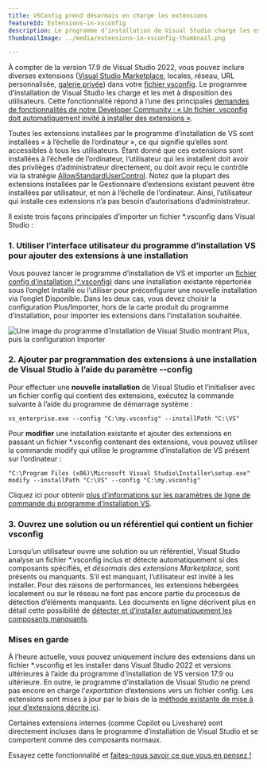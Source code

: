 ```yaml
---
title: VSConfig prend désormais en charge les extensions
featureId: Extensions-in-vsconfig
description: Le programme d’installation de Visual Studio charge les extensions spécifiées dans le fichier VSConfig.
thumbnailImage: ../media/extensions-in-vsconfig-thumbnail.png

---
```


À compter de la version 17.9 de Visual Studio 2022, vous pouvez inclure diverses extensions ([Visual Studio Marketplace](https://marketplace.visualstudio.com/), locales, réseau, URL personnalisée, [galerie privée](https://learn.microsoft.com/visualstudio/extensibility/private-galleries)) dans votre [fichier vsconfig](https://learn.microsoft.com/visualstudio/install/import-export-installation-configurations#extensions). Le programme d’installation de Visual Studio les charge et les met à disposition des utilisateurs. Cette fonctionnalité répond à l’une des principales [demandes de fonctionnalités de notre Developer Community : « Un fichier .vsconfig doit automatiquement invité à installer des extensions »](https://developercommunity.visualstudio.com/t/A-vsconfig-file-should-automatically-pr/518364).

Toutes les extensions installées par le programme d’installation de VS sont installées « à l’échelle de l’ordinateur », ce qui signifie qu’elles sont accessibles à tous les utilisateurs. Étant donné que ces extensions sont installées à l’échelle de l’ordinateur, l’utilisateur qui les installent doit avoir des privilèges d’administrateur directement, ou doit avoir reçu le contrôle via la stratégie [AllowStandardUserControl](https://aka.ms/vs/setup/policies). Notez que la plupart des extensions installées par le Gestionnaire d’extensions existant peuvent être installées par utilisateur, et non à l’échelle de l’ordinateur. Ainsi, l’utilisateur qui installe ces extensions n’a pas besoin d’autorisations d’administrateur.

Il existe trois façons principales d’importer un fichier *.vsconfig dans Visual Studio :

### 1. Utiliser l’interface utilisateur du programme d’installation VS pour ajouter des extensions à une installation

Vous pouvez lancer le programme d’installation de VS et importer un [fichier config d’installation (*.vsconfig)](https://learn.microsoft.com/visualstudio/install/import-export-installation-configurations) dans une installation existante répertoriée sous l’onglet Installé ou l’utiliser pour préconfigurer une nouvelle installation via l’onglet Disponible. Dans les deux cas, vous devez choisir la configuration Plus/Importer, hors de la carte produit du programme d’installation, pour importer les extensions dans l’installation souhaitée.   

![Une image du programme d’installation de Visual Studio montrant Plus, puis la configuration Importer](../media/installer-import-config-into-available-tab.png)

### 2. Ajouter par programmation des extensions à une installation de Visual Studio à l’aide du paramètre --config

Pour effectuer une **nouvelle installation** de Visual Studio et l’initialiser avec un fichier config qui contient des extensions, exécutez la commande suivante à l’aide du programme de démarrage système :

`vs_enterprise.exe --config "C:\my.vsconfig" --installPath "C:\VS"`

Pour **modifier** une installation existante et ajouter des extensions en passant un fichier *.vsconfig contenant des extensions, vous pouvez utiliser la commande modify qui utilise le programme d’installation de VS présent sur l’ordinateur :

`"C:\Program Files (x86)\Microsoft Visual Studio\Installer\setup.exe" modify --installPath "C:\VS" --config "C:\my.vsconfig"`

Cliquez ici pour obtenir [plus d’informations sur les paramètres de ligne de commande du programme d’installation VS](https://learn.microsoft.com/visualstudio/install/use-command-line-parameters-to-install-visual-studio).

### 3. Ouvrez une solution ou un référentiel qui contient un fichier vsconfig

Lorsqu’un utilisateur ouvre une solution ou un référentiel, Visual Studio analyse un fichier *.vsconfig inclus et détecte automatiquement si des composants spécifiés, et *désormais des extensions Marketplace*, sont présents ou manquants. S’il est manquant, l’utilisateur est invité à les installer. Pour des raisons de performances, les extensions hébergées localement ou sur le réseau ne font pas encore partie du processus de détection d’éléments manquants. Les documents en ligne décrivent plus en détail cette possibilité de [détecter et d’installer automatiquement les composants manquants](https://learn.microsoft.com/visualstudio/install/import-export-installation-configurations#automatically-install-missing-components). 

### Mises en garde

À l’heure actuelle, vous pouvez uniquement inclure des extensions dans un fichier *.vsconfig et les installer dans Visual Studio 2022 et versions ultérieures à l’aide du programme d’installation de VS version 17.9 ou ultérieure. En outre, le programme d’installation de Visual Studio ne prend pas encore en charge l’_exportation_ d’extensions vers un fichier config. Les extensions sont mises à jour par le biais de la [méthode existante de mise à jour d’extensions décrite ici](https://learn.microsoft.com/visualstudio/ide/finding-and-using-visual-studio-extensions?#automatic-extension-updates).  

Certaines extensions internes (comme Copilot ou Liveshare) sont directement incluses dans le programme d’installation de Visual Studio et se comportent comme des composants normaux. 

Essayez cette fonctionnalité et [faites-nous savoir ce que vous en pensez !](https://developercommunity.visualstudio.com)

